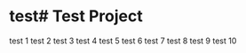 # test# Test Project
test 1 
test 2 
test 3 
test 4 
test 5 
test 6 
test 7 
test 8 
test 9 
test 10 
